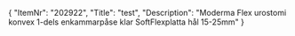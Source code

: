 {
  "ItemNr": "202922",
  "Title": "test",
  "Description": "Moderma Flex urostomi konvex 1-dels enkammarpåse klar SoftFlexplatta hål 15-25mm"
}